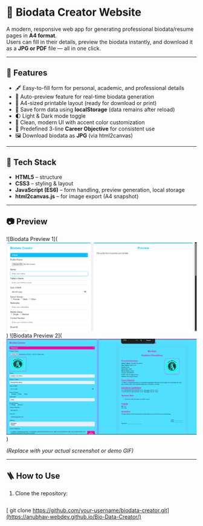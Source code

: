# 🧠 Biodata Creator Website

A modern, responsive web app for generating professional biodata/resume pages in **A4 format**.  
Users can fill in their details, preview the biodata instantly, and download it as a **JPG or PDF** file — all in one click.

---

## 🚀 Features

- 🖋️ Easy-to-fill form for personal, academic, and professional details  
- 🧩 Auto-preview feature for real-time biodata generation  
- 📄 A4-sized printable layout (ready for download or print)  
- 💾 Save form data using **localStorage** (data remains after reload)  
- 🌓 Light & Dark mode toggle  
- 🎨 Clean, modern UI with accent color customization  
- 🧠 Predefined 3-line **Career Objective** for consistent use  
- 🖼️ Download biodata as **JPG** (via html2canvas)

---

## 🧰 Tech Stack

- **HTML5** – structure  
- **CSS3** – styling & layout  
- **JavaScript (ES6)** – form handling, preview generation, local storage  
- **html2canvas.js** – for image export (A4 snapshot)  

---

## 📷 Preview

![Biodata Preview 1](![alt text](image.png))
![Biodata Preview 2](![alt text](image-1.png))

*(Replace with your actual screenshot or demo GIF)*

---

## 🪜 How to Use

1. Clone the repository:
   ```bash
[   git clone https://github.com/your-username/biodata-creator.git](https://anubhav-webdev.github.io/Bio-Data-Creator/)

